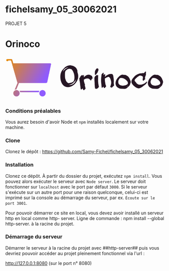 # fichelsamy_05_30062021
PROJET 5

# Orinoco #
![Orinoco Projet 5](https://github.com/Samy-Fichel/fichelsamy_05_30062021/blob/master/back-end/images/logo_orinoco.png)

### Conditions préalables ###

Vous aurez besoin d'avoir Node et `npm` installés localement sur votre machine.

### Clone ###
Clonez le dépôt : https://github.com/Samy-Fichel/fichelsamy_05_30062021

### Installation ###

Clonez ce dépôt. À partir du dossier du projet, exécutez `npm install`. 
Vous pouvez alors exécuter le serveur avec `Node server`.
Le serveur doit fonctionner sur `localhost` avec le port par défaut `3000`. Si le
serveur s'exécute sur un autre port pour une raison quelconque, celui-ci est imprimé sur la
console au démarrage du serveur, par ex. `Écoute sur le port 3001`.

Pour pouvoir démarrer ce site en local, vous devez avoir installé un serveur http en local comme http- server. Ligne de commande : npm install --global http-server. à la racine du projet.

### Démarrage du serveur ###

Démarrer le serveur à la racine du projet avec ##http-server## puis vous devriez pouvoir accéder au projet pleinement fonctionnel via l'url : 

http://127.0.0.1:8080 (sur le port n° 8080) 

